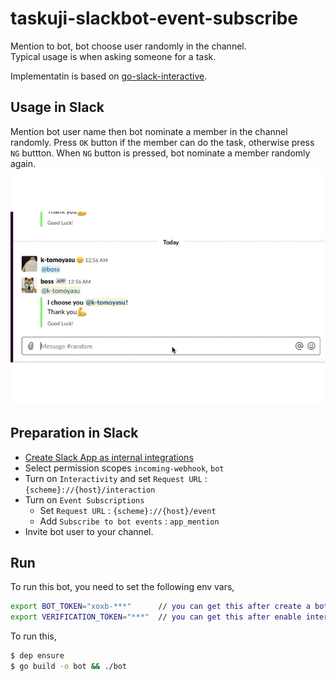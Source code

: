 # taskuji-slackbot-event-subscribe
Mention to bot, bot choose user randomly in the channel.  
Typical usage is when asking someone for a task.  

Implementatin is based on [go-slack-interactive](https://github.com/tcnksm/go-slack-interactive).

## Usage in Slack
Mention bot user name then bot nominate a member in the channel randomly.
Press `OK` button if the member can do the task, otherwise press `NG` buttton.
When `NG` button is pressed, bot nominate a member randomly again.
![Usage](demo.gif)

## Preparation in Slack
-  [Create Slack App as internal integrations](https://api.slack.com/internal-integrations)
-  Select permission scopes `incoming-webhook`, `bot`
-  Turn on `Interactivity` and set `Request URL` : `{scheme}://{host}/interaction` 
-  Turn on `Event Subscriptions`
    - Set `Request URL` : `{scheme}://{host}/event` 
    - Add `Subscribe to bot events` : `app_mention` 
-  Invite bot user to your channel.

## Run
To run this bot, you need to set the following env vars,

```bash
export BOT_TOKEN="xoxb-***"      // you can get this after create a bot user (via slack app management console)
export VERIFICATION_TOKEN="***"  // you can get this after enable interactive message (via slack app management console)
```

To run this, 

```bash
$ dep ensure
$ go build -o bot && ./bot
```